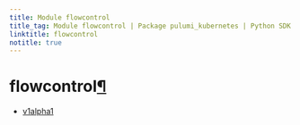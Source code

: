 ```yaml
---
title: Module flowcontrol
title_tag: Module flowcontrol | Package pulumi_kubernetes | Python SDK
linktitle: flowcontrol
notitle: true
---
```


<div class="section" id="flowcontrol">
<h1>flowcontrol<a class="headerlink" href="#flowcontrol" title="Permalink to this headline">¶</a></h1>
<div class="toctree-wrapper compound">
<ul>
<li class="toctree-l1"><a class="reference internal" href="v1alpha1/">v1alpha1</a></li>
</ul>
</div>
</div>
